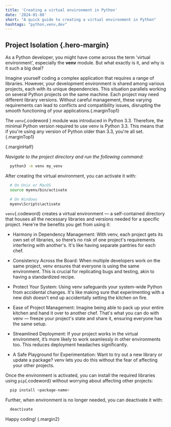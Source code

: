 ```yaml
---
title: 'Creating a virtual environment in Python'
date: '2024-01-08'
short: "A quick guide to creating a virtual environment in Python"
hashtags: "python,venv,dev"
---
```


## **Project Isolation** {.hero-margin}

As a Python developer, you might have come across the term 'virtual environment', especially the **venv** module. But what exactly is it, and why is it such a big deal?

Imagine yourself coding a complex application that requires a range of libraries. However, your development environment is shared among various projects, each with its unique dependencies. This situation parallels working on several Python projects on the same machine. Each project may need different library versions. Without careful management, these varying requirements can lead to conflicts and compatibility issues, disrupting the smooth functioning of your applications.{.marginTop1}

The `venv`{.codeword } module was introduced in Python 3.3. Therefore, the minimal Python version required to use venv is Python 3.3. This means that if you're using any version of Python older than 3.3, you're all set.{.marginTop1}

{.marginHalf}

_Navigate to the project directory and run the following command:_

```bash
  python3 -m venv my_venv
```

After creating the virtual environment, you can activate it with:

```bash
  # On Unix or MacOS
  source myenv/bin/activate

  # On Windows
  myenv\Scripts\activate
```

`venv`{.codeword} creates a virtual environment — a self-contained directory that houses all the necessary libraries and versions needed for a specific project. Here're the benefits you get from using it:

- Harmony in Dependency Management: With venv, each project gets its own set of libraries, so there’s no risk of one project's requirements interfering with another's. It's like having separate pantries for each chef.

- Consistency Across the Board: When multiple developers work on the same project, venv ensures that everyone is using the same environment. This is crucial for replicating bugs and testing, akin to having a standardized recipe.

- Protect Your System: Using venv safeguards your system-wide Python from accidental changes. It's like making sure that experimenting with a new dish doesn’t end up accidentally setting the kitchen on fire.

- Ease of Project Management: Imagine being able to pack up your entire kitchen and hand it over to another chef. That's what you can do with venv — freeze your project's state and share it, ensuring everyone has the same setup.

- Streamlined Deployment: If your project works in the virtual environment, it’s more likely to work seamlessly in other environments too. This reduces deployment headaches significantly.

- A Safe Playground for Experimentation: Want to try out a new library or update a package? venv lets you do this without the fear of affecting your other projects.

Once the environment is activated, you can install the required libraries using `pip`{.codeword} without worrying about affecting other projects:

```bash
  pip install <package-name>
```

Further, when environment is no longer needed, you can deactivate it with:

```bash
  deactivate
```

Happy coding! {.margin2}